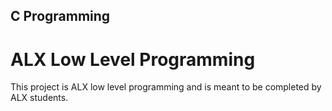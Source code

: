 ## C Programming

# ALX Low Level Programming

This project is ALX low level programming and is meant to be completed by ALX students.
